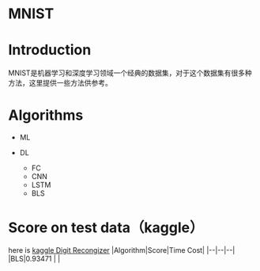 MNIST
===
# Introduction
MNIST是机器学习和深度学习领域一个经典的数据集，对于这个数据集有很多种方法，这里提供一些方法供参考。
# Algorithms
* ML
  
* DL
  * FC
  * CNN
  * LSTM
  * BLS

# Score on test data（kaggle）
here is [kaggle Digit Recongizer](https://www.kaggle.com/c/digit-recognizer)
|Algorithm|Score|Time Cost|
|--|--|--|
|BLS|0.93471 | |

